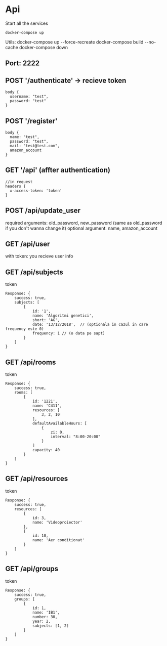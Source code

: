 # Api

Start all the services
```
docker-compose up
```

Utils:
docker-compose up --force-recreate
docker-compose build --no-cache
docker-compose down

## Port: 2222

## POST '/authenticate' -> recieve token
```
body {
  username: "test",
  password: "test"
}
```

## POST '/register'
```
body {
  name: "test",
  password: "test",
  mail: "test@test.com",
  amazon_account
}
```

## GET '/api' (affter authentication)
```
//in request
headers {
  x-access-token: 'token'
}
```


## POST /api/update_user

required arguments: old_password, new_password (same as old_password if you don't wanna change it)
optional argument: name, amazon_account


## GET /api/user 
with token: you recieve user info


## GET /api/subjects

token
```
Response: {
	success: true,
	subjects: [
		{
			id: '1',
			name: 'Algoritmi genetici',
			short: 'AG',
			date: '13/12/2018',  // (optionala in cazul in care frequency este 0)
			frequency: 1 // (o data pe sapt)
		}
	]
}
```


## GET /api/rooms

token

```
Response: {
	success: true,
	rooms: [
		{
			id: '1221',
			name: 'C411',
			resources: [
				3, 2, 10
			],
			defaultAvailableHours: [
				{
					zi: 0,
					interval: "8:00-20:00"
				}
			]
			capacity: 40
		}
	]
}
```

## GET /api/resources

token

```
Response: {
	success: true,
	resources: [
		{
			id: 3,
			name: 'Videoproiector'
		},
		{
			id: 10,
			name: 'Aer conditionat'
		}
	]
}
```

## GET /api/groups

token

```
Response: {
	success: true,
	groups: [
		{
			id: 1,
			name: 'IB1',
			number: 30,
			year: 2,
			subjects: [1, 2]
		}
	]
}
```
